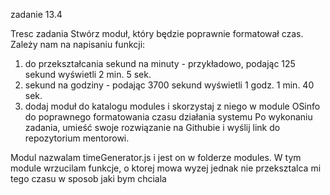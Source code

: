 zadanie 13.4



Tresc zadania 
Stwórz moduł, który będzie poprawnie formatował czas. Zależy nam na napisaniu funkcji:

1. do przekształcania sekund na minuty - przykładowo, podając 125 sekund wyświetli 2 min. 5 sek.
2. sekund na godziny - podając 3700 sekund wyświetli 1 godz. 1 min. 40 sek.
3. dodaj moduł do katalogu modules i skorzystaj z niego w module OSinfo do poprawnego formatowania czasu działania systemu
Po wykonaniu zadania, umieść swoje rozwiązanie na Githubie i wyślij link do repozytorium mentorowi.


Modul nazwalam timeGenerator.js i jest on w folderze modules. W tym module wrzucilam funkcje, o ktorej mowa wyzej jednak nie przeksztalca mi tego czasu w sposob jaki bym chciala
